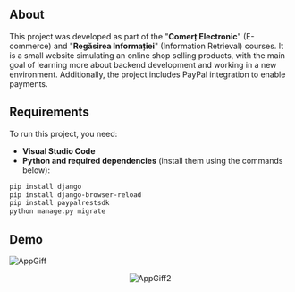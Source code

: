 ## About
This project was developed as part of the "**Comerț Electronic**" (E-commerce) and "**Regăsirea Informației**" (Information Retrieval) courses. It is a small website simulating an online shop selling products, with the main goal of learning more about backend development and working in a new environment. Additionally, the project includes PayPal integration to enable payments.

## Requirements
To run this project, you need:

- **Visual Studio Code**
- **Python and required dependencies** (install them using the commands below):

```sh
pip install django
pip install django-browser-reload
pip install paypalrestsdk
python manage.py migrate
```

## Demo

![AppGiff](https://github.com/user-attachments/assets/b458f724-9078-4e6d-9bfa-f7cba65db8d3)
<p align="center">
  <img src="https://github.com/user-attachments/assets/f91a0de0-f448-4052-842e-89a842991881" alt="AppGiff2">
</p>
